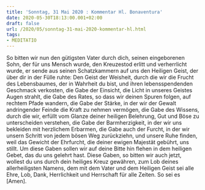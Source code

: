 ```yaml
---
title: 'Sonntag, 31 Mai 2020 : Kommentar Hl. Bonaventura'
date: 2020-05-30T18:13:00.001+02:00
draft: false
url: /2020/05/sonntag-31-mai-2020-kommentar-hl.html
tags: 
- MEDITATIO
---
```


So bitten wir nun den gütigsten Vater durch dich, seinen eingeborenen Sohn, der für uns Mensch wurde, den Kreuzestod erlitt und verherrlicht wurde, er sende aus seinen Schatzkammern auf uns den Heiligen Geist, der über dir in der Fülle ruhte: Den Geist der Weisheit, durch die wir die Frucht des Lebensbaumes, der in Wahrheit du bist, und ihren lebensspendenden Geschmack verkosten, die Gabe der Einsicht, die Licht in unseres Geistes Augen strahlt, die Gabe des Rates, so dass wir deinen Spuren folgen, auf rechtem Pfade wandern, die Gabe der Stärke, in der wir der Gewalt andringender Feinde die Kraft zu nehmen vermögen, die Gabe des Wissens, durch die wir, erfüllt vom Glanze deiner heiligen Belehrung, Gut und Böse zu unterscheiden verstehen, die Gabe der Barmherzigkeit, in der wir uns bekleiden mit herzlichem Erbarmen, die Gabe auch der Furcht, in der wir unsern Schritt von jedem bösen Weg zurückziehn, und unsere Ruhe finden, weil das Gewicht der Ehrfurcht, die deiner ewigen Majestät gebührt, uns stillt. Um diese Gaben sollen wir auf deine Bitte hin flehen in dem heiligen Gebet, das du uns gelehrt hast. Diese Gaben, so bitten wir auch jetzt, wollest du uns durch dein heiliges Kreuz gewähren, zum Lob deines allerheiligsten Namens, dem mit dem Vater und dem Heiligen Geist sei alle Ehre, Lob, Dank, Herrlichkeit und Herrschaft für alle Zeiten. So sei es \[Amen\].